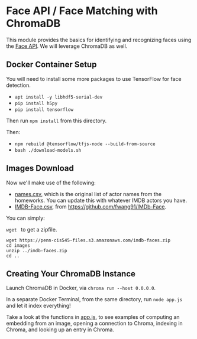 # Face API / Face Matching with ChromaDB

This module provides the basics for identifying and recognizing faces using the [Face API](https://github.com/vladmandic/face-api/tree/master).
We will leverage ChromaDB as well.

## Docker Container Setup

You will need to install some more packages to use TensorFlow for face detection.

* `apt install -y libhdf5-serial-dev`
* `pip install h5py`
* `pip install tensorflow`

Then run `npm install` from this directory.

Then:
* `npm rebuild @tensorflow/tfjs-node --build-from-source`
* `bash ./download-models.sh`

## Images Download

Now we'll make use of the following:

* [names.csv](https://penn-cis545-files.s3.amazonaws.com/names.csv), which is the original list of actor names from the homeworks. You can update this with whatever IMDB actors you have.
* [IMDB-Face.csv](https://penn-cis545-files.s3.amazonaws.com/IMDb-Face.csv), from https://github.com/fwang91/IMDb-Face.

You can simply:

`wget ` to get a zipfile.

```
wget https://penn-cis545-files.s3.amazonaws.com/imdb-faces.zip
cd images
unzip ../imdb-faces.zip
cd ..
```

## Creating Your ChromaDB Instance

Launch ChromaDB in Docker, via `chroma run --host 0.0.0.0`.

In a separate Docker Terminal, from the same directory, run `node app.js` and let it index everything!

Take a look at the functions in [app.js](app.js), to see examples of computing an embedding from an image, opening a connection to Chroma, indexing in Chroma, and looking up an entry in Chroma.

